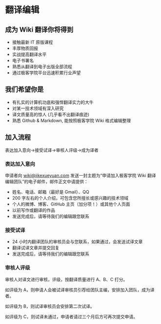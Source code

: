 # 翻译编辑

## 成为 Wiki 翻译你将得到

- 接触最新 IT 原版课程
- 丰厚物质回报
- 实战提高翻译水平
- 电子书署名
- 熟悉从翻译到电子出版全部流程
- 通过极客学院平台迅速积累行业声望

## 我们希望你是

- 有扎实的计算机功底和强悍翻译实力的大牛
- 对某一技术领域有深入研究
- 译文质量高的惊人 (几乎看不出翻译痕迹)
- 熟悉 Github & Markdown, 能按照极客学院 Wiki 格式编辑整理 

## 加入流程

表达加入意向->接受试译->审核人评级->成为译者

### 表达加入意向

申请者向 wiki@jikexueyuan.com 发送一封主题为“申请加入极客学院 Wiki 翻译编辑团队”的电子邮件，邮件正文中请提供：

- 姓名、电话、邮箱（最好是 Gmail）、QQ
- 200 字左右的个人介绍，可包含您所擅长或感兴趣的技术领域
- 个人的微博、博客、GitHub 主页（加分项！）或其他个人页面
- 以前写作或翻译的作品
- 发送完成后，请等待我们的编辑跟您联系

### 接受试译   
   
- 24 小时内翻译团队的审核员会与您联系，如果通过，会发送试译文章
- 翻译试译文章并提交回复
- 发送完成后，请等待我们的编辑跟您联系

### 审核人评级

审核人对译文进行审核，评级，按翻译质量进行 A、B、C 打分。
   
如评级为 A，则申请人会被试译审核员引荐给团队主编，安排加入团队，成为译者。   

如评级为 B，则试译审核员会安排第二次试译。   

如评级为 C，则试译未通过，申请者请过三个月后方可再次提交申请。

